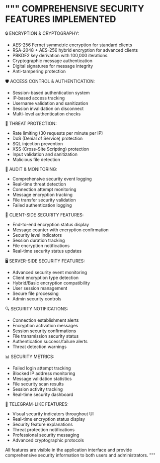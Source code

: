 """
COMPREHENSIVE SECURITY FEATURES IMPLEMENTED
==========================================

🔒 ENCRYPTION & CRYPTOGRAPHY:

- AES-256 Fernet symmetric encryption for standard clients
- RSA-2048 + AES-256 hybrid encryption for advanced clients
- PBKDF2 key derivation with 100,000 iterations
- Cryptographic message authentication
- Digital signatures for message integrity
- Anti-tampering protection

🛡️ ACCESS CONTROL & AUTHENTICATION:

- Session-based authentication system
- IP-based access tracking
- Username validation and sanitization
- Session invalidation on disconnect
- Multi-level authentication checks

🚫 THREAT PROTECTION:

- Rate limiting (30 requests per minute per IP)
- DoS (Denial of Service) protection
- SQL injection prevention
- XSS (Cross-Site Scripting) protection
- Input validation and sanitization
- Malicious file detection

📝 AUDIT & MONITORING:

- Comprehensive security event logging
- Real-time threat detection
- Connection attempt monitoring
- Message encryption tracking
- File transfer security validation
- Failed authentication logging

🔐 CLIENT-SIDE SECURITY FEATURES:

- End-to-end encryption status display
- Message counter with encryption confirmation
- Security level indicators
- Session duration tracking
- File encryption notifications
- Real-time security status updates

🖥️ SERVER-SIDE SECURITY FEATURES:

- Advanced security event monitoring
- Client encryption type detection
- Hybrid/Basic encryption compatibility
- User session management
- Secure file processing
- Admin security controls

🔍 SECURITY NOTIFICATIONS:

- Connection establishment alerts
- Encryption activation messages
- Session security confirmations
- File transmission security status
- Authentication success/failure alerts
- Threat detection warnings

📊 SECURITY METRICS:

- Failed login attempt tracking
- Blocked IP address monitoring
- Message validation statistics
- File security scan results
- Session activity tracking
- Real-time security dashboard

🚀 TELEGRAM-LIKE FEATURES:

- Visual security indicators throughout UI
- Real-time encryption status display
- Security feature explanations
- Threat protection notifications
- Professional security messaging
- Advanced cryptographic protocols

All features are visible in the application interface and provide
comprehensive security information to both users and administrators.
"""
